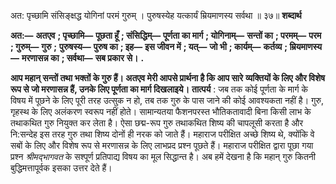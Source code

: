  

अत: पृच्छामि संसिङ्क्षद्ध योगिनां परमं गुरुम् । पुरुषस्येह यत्कार्यं म्रियमाणस्य सर्वथा ॥ ३७॥ **शब्दार्थ** 

**अत:—** **अतएव** **; पृच्छामि—** **पूछता हूँ** **; संसिद्धिम्—** **पूर्णता का मार्ग** **; योगिनाम्—** **सन्तों का** **; परमम्—** **परम** **; गुरुम्—** **गुरु** **;** **पुरुषस्य—** **पुरुष का** **; इह—** **इस जीवन में** **; यत्—** **जो भी** **; कार्यम्—** **कर्तव्य** **; म्रियमाणस्य—** **मरणासन्न का** **; सर्वथा—** **सब प्रकार** **से।** **.** 

**आप महान् सन्तों तथा भक्तों के गुरु हैं। अतएव मेरी आपसे प्रार्थना है कि आप सारे** **व्यक्तियों के लिए और विशेष रूप से जो मरणासन्न हैं, उनके लिए पूर्णता का मार्ग दिखलाइये।** **तात्पर्य** : जब तक कोई पूर्णता के मार्ग के विषय में पूछने के लिए पूरी तरह उत्सुक न हो, तब तक गुरु के पास जाने की कोई आवश्यकता नहीं है। गुरु, गृहस्थ के लिए अलंकरण स्वरूप नहीं होते। सामान्यतया फैशनपरस्त भौतिकतावादी बिना किसी लाभ के तथाकथित गुरु नियुक्त कर लेता है। ऐसा छद्म-रूप गुरु तथाकथित शिष्य की चापलूसी करता है और नि:सन्देह इस तरह गुरु तथा शिष्य दोनों ही नरक को जाते हैं। महाराज परीक्षित अच्छे शिष्य थे, क्योंकि वे सबों के लिए और विशेष रूप से मरणासन्न के लिए लाभप्रद प्रश्न पूछते हैं। महाराज परीक्षित द्वारा पूछा गया प्रश्न *श्रीमद्भागवत* के सश्पूर्ण प्रतिपाद्य विषय का मूल सिद्धान्त है। अब हमें देखना है कि महान् गुरु कितनी बुद्धिमत्तापूर्वक इसका उत्तर देते हैं। 